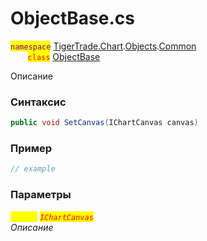 
# ObjectBase.cs
<mark style="color:purple;">`namespace`</mark> [TigerTrade.Chart](../../../../../TigerTrade.Chart.md).[Objects](../../../../../TigerTrade.Chart/Objects.md).[Common](../../../../../TigerTrade.Chart/Objects/Common.md)  
&nbsp;&nbsp;&nbsp;&nbsp;&nbsp;&nbsp;&nbsp;<mark style="color:red;">`class`</mark> [ObjectBase](../../ObjectBase.cs.md)

Описание

### Синтаксис
```csharp
public void SetCanvas(IChartCanvas canvas)
```
### Пример  
```csharp
// example
```

### Параметры  
<mark style="color:yellow;">`canvas`</mark> <mark style="color:red;">*`IChartCanvas`*</mark>  
 *Описание*  
  

                    
                    